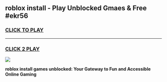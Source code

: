 
## roblox install - Play Unblocked Gmaes & Free #ekr56
<h3>
<a href="https://premium.freeplayer.one?title=roblox_install&ref=03M">CLICK TO PLAY</a></h3>
<hr>

<h3>
<a href="https://premium.freeplayer.one?title=roblox_install&ref=03M">CLICK 2 PLAY</a>
  
</h3>

<a href="https://premium.freeplayer.one?title=roblox_install&ref=03M"><img src="https://clearcache.store/games.png"></a>


**roblox install games unblocked: Your Gateway to Fun and Accessible Online Gaming**
